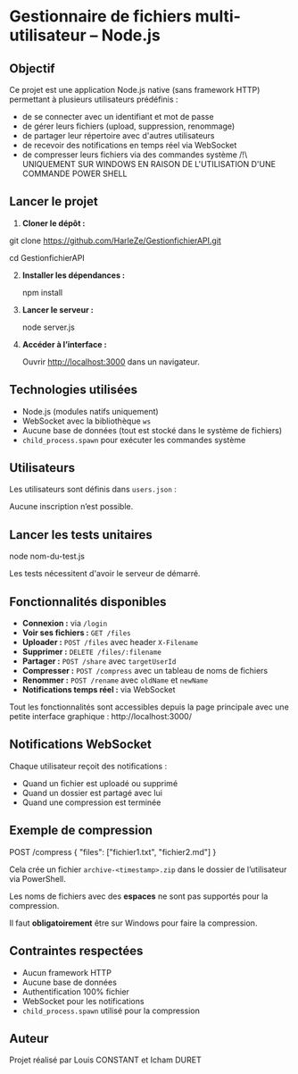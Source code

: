 # Gestionnaire de fichiers multi-utilisateur – Node.js

## Objectif

Ce projet est une application Node.js native (sans framework HTTP) permettant à plusieurs utilisateurs prédéfinis :
- de se connecter avec un identifiant et mot de passe
- de gérer leurs fichiers (upload, suppression, renommage)
- de partager leur répertoire avec d'autres utilisateurs
- de recevoir des notifications en temps réel via WebSocket
- de compresser leurs fichiers via des commandes système /!\ UNIQUEMENT SUR WINDOWS EN RAISON DE L'UTILISATION D'UNE COMMANDE POWER SHELL

## Lancer le projet

1. **Cloner le dépôt :**

git clone https://github.com/HarleZe/GestionfichierAPI.git

cd GestionfichierAPI

2. **Installer les dépendances :**

   npm install 

3. **Lancer le serveur :**

   node server.js


3. **Accéder à l’interface :**

   Ouvrir [http://localhost:3000](http://localhost:3000) dans un navigateur.

## Technologies utilisées

- Node.js (modules natifs uniquement)
- WebSocket avec la bibliothèque `ws`
- Aucune base de données (tout est stocké dans le système de fichiers)
- `child_process.spawn` pour exécuter les commandes système

## Utilisateurs

Les utilisateurs sont définis dans `users.json` :

Aucune inscription n’est possible.

## Lancer les tests unitaires

node nom-du-test.js 

Les tests nécessitent d'avoir le serveur de démarré.

## Fonctionnalités disponibles

- **Connexion :** via `/login`
- **Voir ses fichiers :** `GET /files`
- **Uploader :** `POST /files` avec header `X-Filename`
- **Supprimer :** `DELETE /files/:filename`
- **Partager :** `POST /share` avec `targetUserId`
- **Compresser :** `POST /compress` avec un tableau de noms de fichiers
- **Renommer :** `POST /rename` avec `oldName` et `newName`
- **Notifications temps réel :** via WebSocket

Tout les fonctionnalités sont accessibles depuis la page principale avec une petite interface graphique : http://localhost:3000/

## Notifications WebSocket

Chaque utilisateur reçoit des notifications :
- Quand un fichier est uploadé ou supprimé
- Quand un dossier est partagé avec lui
- Quand une compression est terminée

## Exemple de compression

POST /compress
{
  "files": ["fichier1.txt", "fichier2.md"]
}

Cela crée un fichier `archive-<timestamp>.zip` dans le dossier de l’utilisateur via PowerShell.

Les noms de fichiers avec des **espaces** ne sont pas supportés pour la compression.

Il faut **obligatoirement** être sur Windows pour faire la compression.

## Contraintes respectées

- Aucun framework HTTP
- Aucune base de données
- Authentification 100% fichier
- WebSocket pour les notifications
- `child_process.spawn` utilisé pour la compression

## Auteur

Projet réalisé par Louis CONSTANT et Icham DURET
